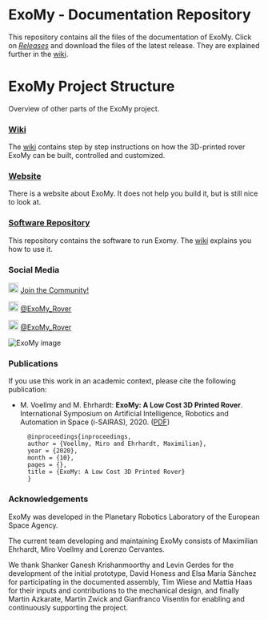# ExoMy - Documentation Repository
This repository contains all the files of the documentation of ExoMy. Click on [*Releases*](https://github.com/esa-prl/ExoMy/releases) and download the files of the latest release. They are explained further in the [wiki](https://github.com/esa-prl/ExoMy/wiki).


# ExoMy Project Structure
Overview of other parts of the ExoMy project.

### [Wiki](https://github.com/esa-prl/ExoMy/wiki)
The [wiki](https://github.com/esa-prl/ExoMy/wiki) contains step by step instructions on how the 3D-printed rover ExoMy can be built, controlled and customized.  

<!-- ### [Documentation Repository](https://github.com/esa-prl/ExoMy)
This repository contains all the files of the documentation of ExoMy. Just click on [*Releases*](https://github.com/esa-prl/ExoMy/releases) and download the files of the latest release. They are explained further in the [wiki](https://github.com/esa-prl/ExoMy/wiki). -->

### [Website](https://esa-prl.github.io/ExoMy/)
There is a website about ExoMy. It does not help you build it, but is still nice to look at.

### [Software Repository](https://github.com/esa-prl/ExoMy_Software)
This repository contains the software to run Exomy. The [wiki](https://github.com/esa-prl/ExoMy/wiki) explains you how to use it.


### Social Media
<!-- Add icon library -->
<link rel="stylesheet" href="https://use.fontawesome.com/releases/v5.13.1/css/all.css">

<!-- Add font awesome icons -->
<p>
    <img src="https://github.com/esa-prl/ExoMy/wiki/images/social_media_icons/discord-brands.svg" width="20px">
    <a href="https://discord.gg/gZk62gg"> Join the Community!</a>  
</p>
<p>
    <img src="https://github.com/esa-prl/ExoMy/wiki/images/social_media_icons/twitter-square-brands.svg" width="20px">
    <a href="https://twitter.com/exomy_rover"> @ExoMy_Rover</a> 
</p>
<p>
    <img src="https://github.com/esa-prl/ExoMy/wiki/images/social_media_icons/instagram-square-brands.svg" width="20px">
    <a href="https://www.instagram.com/exomy_rover/"> @ExoMy_Rover</a>
</p>

![ExoMy image](https://github.com/esa-prl/ExoMy/wiki/images/renderings/2020_02_25.JPG)

### Publications

If you use this work in an academic context, please cite the following publication:

* M. Voellmy and M. Ehrhardt: **ExoMy: A Low Cost 3D Printed Rover**. International Symposium on Artificial Intelligence, Robotics and Automation in Space (i-SAIRAS), 2020. ([PDF](https://www.researchgate.net/publication/344874558_ExoMy_A_Low_Cost_3D_Printed_Rover))

        @inproceedings{inproceedings,
        author = {Voellmy, Miro and Ehrhardt, Maximilian},
        year = {2020},
        month = {10},
        pages = {},
        title = {ExoMy: A Low Cost 3D Printed Rover}
        }


### Acknowledgements

ExoMy was developed in the Planetary Robotics Laboratory of the European Space Agency.

The current team developing and maintaining ExoMy consists of Maximilian Ehrhardt, Miro Voellmy and Lorenzo Cervantes.

We thank Shanker Ganesh Krishanmoorthy and Levin Gerdes for the development of the initial prototype, David Honess and Elsa María Sánchez for participating in the documented assembly, Tim Wiese and Mattia Haas for their inputs and contributions to the mechanical design, and finally Martin Azkarate, Martin Zwick and Gianfranco Visentin for enabling and continuously supporting the project.
